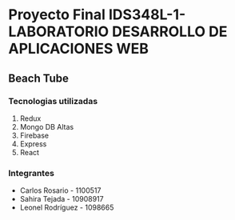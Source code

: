 # Proyecto Final IDS348L-1-LABORATORIO DESARROLLO DE APLICACIONES WEB

## Beach Tube

### Tecnologias utilizadas
1. Redux
2. Mongo DB Altas
3. Firebase
4. Express
5. React

### Integrantes

- Carlos Rosario - 1100517
- Sahira Tejada - 10908917
- Leonel Rodríguez - 1098665


